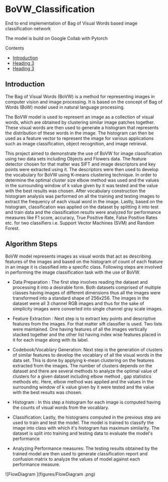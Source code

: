 # BoVW_Classification
 

End to end implementation of Bag of Visual Words based image classification network

The model is build on Google Collab with Pytorch


<!--ts-->
Contents
<!--te-->

<!--ts-->
* [Introduction](##Introduction)
* [Heading 3](#heading-3)
* [Heading 3](#heading-3)
<!--te-->

## Introduction
The Bag of Visual Words (BoVW) is a method for representing images in computer vision and image processing. It is based on the concept of Bag of Words (BoW) model used in natural language processing.

The BoVW model is used to represent an image as a collection of visual words, which are obtained by clustering similar image patches together. These visual words are then used to generate a histogram that represents the distribution of these words in the image. The histogram can then be used as a feature vector to represent the image for various applications such as image classification, object recognition, and image retrieval.

This project aimed to demonstrate the use of BoVW for image classification using two data sets including Objects and Flowers data. The feature detector chosen for that matter was SIFT and image descriptors and key points were extracted using it. The descriptors were then used to develop the vocabulary for BoVW using K-means clustering technique. In order to determine the optimal cluster size elbow method was used and the  values in the surrounding window of k value given by it was tested and the value with the best results was chosen. After vocabulary construction the histogram analysis was performed on all the training and testing images to extract the frequency of each visual word in the image. Lastly, based on the histogram, classification was applied on the dataset by splitting it into test and train data and the classification results were analyzed for performance measures like  F1 score, accuracy, True Positive Rate, False Positive Rates etc. for two classifiers i.e. Support Vector Machines (SVM) and Random Forest.

## Algorithm Steps

BoVW model represents images as visual words that act as describing features of the images and based on the histogram of count of each feature in an image it is classified into a specific class. Following steps are involved in performing the image classification task with the use of BoVW. 
	
- Data Preparation : The first step involves reading the dataset and processing it into a desirable form. Both datasets comprised of multiple classes having images of different dimensions thus all the images were transformed into a standard shape of 256x256. The images in the dataset were all 3 channel RGB images and thus for the sake of simplicity images were converted into single channel gray scale images. 

- Feature Extraction : Next step is to extract key points and descriptive features from the images. For that matter sift classifier is used. Two lists were maintained. One having features of all the images vertically stacked together and the other list having index wise features placed in it for each image along with its label. 

- Codebook/Vocablary Generation: Next step is the generation of clusters of similar features to develop the vocablary of all the visual words in the data set. This is done by applying k-mean clustering on the features extracted from the images. The number of clusters depends on the dataset and there are several methods to analyze the optimal value of clusters for a given dataset including elbow method , gap statistics methods etc. Here, elbow method was applied and the  values in the surrounding window of k value given by it were tested and the value with the best results was chosen.

- Histogram : In this step a histogram for each image is computed having the counts of visual words from the vocablary.

- Classification: Lastly, the histograms computed in the previous step are used to train and test the model. The model is trained to classify the image into class with which it's histogram has maximum similarity. The dataset is split into training and testing data to evaluate the model's performance

- Analyzing Performance measures: The testing results obtained by the trained model are then used to generate classification report and confusion matrix to analyze the values of model against each performance measure.


![FlowDiagram ](figures/FlowDiagram .png)

